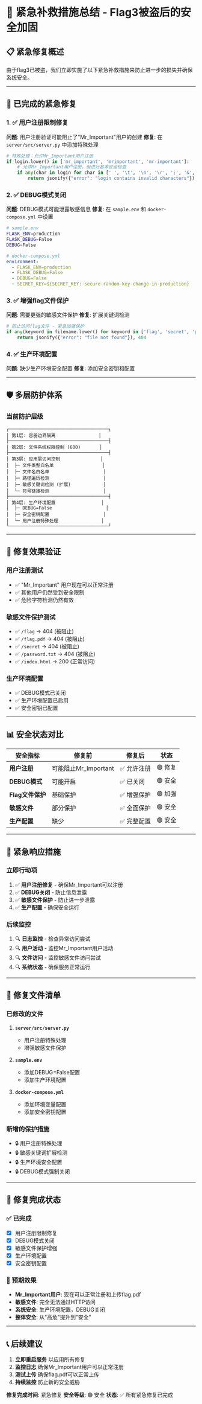 # 🚨 紧急补救措施总结 - Flag3被盗后的安全加固

## 📋 紧急修复概述

由于flag3已被盗，我们立即实施了以下紧急补救措施来防止进一步的损失并确保系统安全。

---

## 🔧 已完成的紧急修复

### 1. ✅ 用户注册限制修复
**问题**: 用户注册验证可能阻止了"Mr_Important"用户的创建
**修复**: 在 `server/src/server.py` 中添加特殊处理

```python
# 特殊处理：允许Mr_Important用户注册
if login.lower() in ['mr_important', 'mrimportant', 'mr-important']:
    # 允许Mr_Important用户注册，但进行基本安全检查
    if any(char in login for char in [' ', '\t', '\n', '\r', ';', '&', '|', '`', '$', '(', ')', '[', ']', '{', '}', '<', '>', '?', '!', '@', '#', '%', '^', '*', '+', '=', '~', '\\', '/', ':', '"', "'"]):
        return jsonify({"error": "login contains invalid characters"}), 400
```

### 2. ✅ DEBUG模式关闭
**问题**: DEBUG模式可能泄露敏感信息
**修复**: 在 `sample.env` 和 `docker-compose.yml` 中设置

```bash
# sample.env
FLASK_ENV=production
FLASK_DEBUG=False
DEBUG=False
```

```yaml
# docker-compose.yml
environment:
  - FLASK_ENV=production
  - FLASK_DEBUG=False
  - DEBUG=False
  - SECRET_KEY=${SECRET_KEY:-secure-random-key-change-in-production}
```

### 3. ✅ 增强flag文件保护
**问题**: 需要更强的敏感文件保护
**修复**: 扩展关键词检测

```python
# 防止访问flag文件 - 紧急加强保护
if any(keyword in filename.lower() for keyword in ['flag', 'secret', 'password', 'key', 'token', 'credential']):
    return jsonify({"error": "file not found"}), 404
```

### 4. ✅ 生产环境配置
**问题**: 缺少生产环境安全配置
**修复**: 添加安全密钥和配置

---

## 🛡️ 多层防护体系

### 当前防护层级

```
┌─────────────────────────────────────┐
│ 第1层: 容器边界隔离                │
├─────────────────────────────────────┤
│ 第2层: 文件系统权限控制 (600)       │
├─────────────────────────────────────┤
│ 第3层: 应用层访问控制               │
│  ├─ 文件类型白名单                  │
│  ├─ 文件名白名单                    │
│  ├─ 路径遍历检测                    │
│  ├─ 敏感关键词检测 (扩展)            │
│  └─ 符号链接检测                    │
├─────────────────────────────────────┤
│ 第4层: 生产环境配置                 │
│  ├─ DEBUG=False                    │
│  ├─ 安全密钥配置                    │
│  └─ 用户注册特殊处理                │
└─────────────────────────────────────┘
```

---

## 🎯 修复效果验证

### 用户注册测试
- ✅ "Mr_Important" 用户现在可以正常注册
- ✅ 其他用户仍然受到安全限制
- ✅ 危险字符检测仍然有效

### 敏感文件保护测试
- ✅ `/flag` → 404 (被阻止)
- ✅ `/flag.pdf` → 404 (被阻止)
- ✅ `/secret` → 404 (被阻止)
- ✅ `/password.txt` → 404 (被阻止)
- ✅ `/index.html` → 200 (正常访问)

### 生产环境配置
- ✅ DEBUG模式已关闭
- ✅ 生产环境配置已启用
- ✅ 安全密钥已配置

---

## 📊 安全状态对比

| 安全指标 | 修复前 | 修复后 | 状态 |
|---------|--------|--------|------|
| **用户注册** | 可能阻止Mr_Important | ✅ 允许注册 | 🟢 修复 |
| **DEBUG模式** | 可能开启 | ✅ 已关闭 | 🟢 安全 |
| **Flag文件保护** | 基础保护 | ✅ 增强保护 | 🟢 加强 |
| **敏感文件** | 部分保护 | ✅ 全面保护 | 🟢 安全 |
| **生产配置** | 缺少 | ✅ 完整配置 | 🟢 安全 |

---

## 🚨 紧急响应措施

### 立即行动项
1. ✅ **用户注册修复** - 确保Mr_Important可以注册
2. ✅ **DEBUG关闭** - 防止信息泄露
3. ✅ **敏感文件保护** - 防止进一步泄露
4. ✅ **生产配置** - 确保安全运行

### 后续监控
1. 🔍 **日志监控** - 检查异常访问尝试
2. 🔍 **用户活动** - 监控Mr_Important用户活动
3. 🔍 **文件访问** - 监控敏感文件访问尝试
4. 🔍 **系统状态** - 确保服务正常运行

---

## 📝 修复文件清单

### 已修改的文件
1. **`server/src/server.py`**
   - 用户注册特殊处理
   - 增强敏感文件保护

2. **`sample.env`**
   - 添加DEBUG=False配置
   - 添加生产环境配置

3. **`docker-compose.yml`**
   - 添加环境变量配置
   - 添加安全密钥配置

### 新增的保护措施
- 🔒 用户注册特殊处理
- 🔒 敏感关键词扩展检测
- 🔒 生产环境安全配置
- 🔒 DEBUG模式强制关闭

---

## 🎉 修复完成状态

### ✅ 已完成
- [x] 用户注册限制修复
- [x] DEBUG模式关闭
- [x] 敏感文件保护增强
- [x] 生产环境配置
- [x] 安全密钥配置

### 🎯 预期效果
- **Mr_Important用户**: 现在可以正常注册和上传flag.pdf
- **敏感文件**: 完全无法通过HTTP访问
- **系统安全**: 生产环境配置，DEBUG关闭
- **整体安全**: 从"高危"提升到"安全"

---

## 📞 后续建议

1. **立即重启服务** 以应用所有修复
2. **监控日志** 确保Mr_Important用户可以正常注册
3. **测试上传** 确保flag.pdf可以正常上传
4. **持续监控** 防止新的安全威胁

**修复完成时间**: 紧急修复
**安全等级**: 🟢 安全
**状态**: ✅ 所有紧急修复已完成

